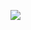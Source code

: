 ![](https://randomc.net/image/Fullmetal%20Alchemist/Fullmetal%20Alchemist%20-%2041%20-%20Large%20Preview%2003.jpg)